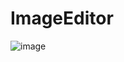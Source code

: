 # ImageEditor
![image](https://github.com/yangzhidan/ImageEditor/blob/master/resultPic/0253F9CFE860517F25660C364DA22E04.jpg)
